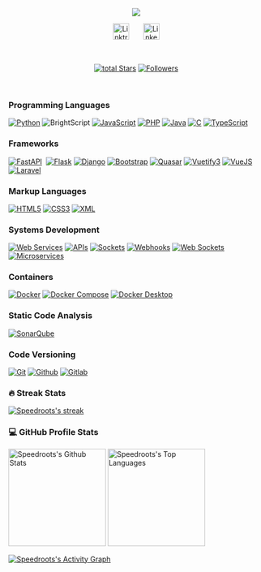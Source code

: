 <p align="center">
<!-- Typing SVG by DenverCoder1 - https://github.com/DenverCoder1/readme-typing-svg -->
<a href="#">
<img src="https://readme-typing-svg.demolab.com/?lines=Systems%20Analyst%20and%20Developer;Focused%20in%20Web%20Services%20and%20API%20Development;Five%2B%20Years%20of%20Coding%20Experience&font=Fira%20Code&center=true&width=600&height=45&color=f75c7e&vCenter=true&pause=1000&size=22" />
</a>
</p>

<!-- Social icons section -->
<p align="center">
<a href="https://linktr.ee/speedroots"><img width="32px" alt="Linktree | Speedroots" title="Linktree" src="https://assets.production.linktr.ee/profiles/_next/static/logo-assets/favicon.ico"/></a>
&#8287;&#8287;&#8287;&#8287;&#8287;
<a href="https://www.linkedin.com/in/speedroots//"><img width="32px" alt="LinkedIn" title="LinkedIn" src="https://i.imgur.com/yRpa1dQ.png"/></a>
</p>

<br/>

<!-- Social badges section -->
<p align="center">
<a href="https://github.com/speedroots?tab=repositories&sort=stargazers">
<img alt="total Stars" title="Total Stars on GitHub" src="https://custom-icon-badges.demolab.com/github/stars/speedroots?color=55960c&style=for-the-badge&labelColor=488207&logo=star"/></a>
<a href="https://github.com/speedroots?tab=followers">
<img alt="Followers" title="Follow Me on Github" src="https://custom-icon-badges.demolab.com/github/followers/speedroots?color=236ad3&labelColor=1155ba&style=for-the-badge&logo=person-add&label=Followers&logoColor=white"/></a>
</p>

<br/>

<summary>
	<h3>Programming Languages</h3>
</summary>

<p>
	<a href="#"><img alt="Python" src="https://img.shields.io/badge/Python-14354C.svg?logo=python&logoColor=white"></a>
	<a><img alt="BrightScript"></a>
	<a href="#"><img alt="JavaScript" src="https://img.shields.io/badge/JavaScript-14354C.svg?logo=javascript&logoColor=black"></a>
	<a href="#"><img alt="PHP" src="https://img.shields.io/badge/PHP-14354C.svg?logo=php&logoColor=white"></a>
	<a href="#"><img alt="Java" src="https://custom-icon-badges.demolab.com/badge/Java-14354C.svg?logo=java&logoColor=white"></a>
	<a href="#"><img alt="C" src="https://custom-icon-badges.demolab.com/badge/C-14354C.svg?logo=c-in-hexagon&logoColor=white"></a>
	<a href="#"><img alt="TypeScript" src="https://shields.io/badge/TypeScript-3178C6?logo=TypeScript&logoColor=FFF&style=flat-square"></a>
</p>

<summary>
	<h3>Frameworks</h3>
</summary>

<p>
	<a href="#"><img alt="FastAPI" src="https://img.shields.io/badge/FastAPI-14354C.svg?logo=FastAPI&logoColor=white"></a>
	<a href="#"><img alt="" src=""></a>
	<a href="#"><img alt="Flask" src="https://img.shields.io/badge/Flask-14354C.svg?logo=flask&logoColor=white"></a>
	<a href="#"><img alt="Django" src="https://img.shields.io/badge/Django-14354C.svg?logo=Django&logoColor=white"></a>
	<a href="#"><img alt="Bootstrap" src="https://img.shields.io/badge/Boostrap-14354C.svg?logo=Boostrap&logoColor=white"></a>
	<a href="#"><img alt="Quasar" src="https://img.shields.io/badge/Quasar-14354C.svg?logo=Quasar&logoColor=white"></a>
	<a href="#"><img alt="Vuetify3" src="https://img.shields.io/badge/Vuetify3-14354C.svg?logo=Vuetify3&logoColor=white"></a>
	<a href="#"><img alt="VueJS" src="https://img.shields.io/badge/VueJS-14354C.svg?logo=VueJS&logoColor=white"></a>
	<a href="#"><img alt="Laravel" src="https://img.shields.io/badge/Laravel-14354C.svg?logo=Laravel&logoColor=white"></a>
</p>

<summary>
	<h3>Markup Languages</h3>
</summary>

<p>
	<a href="#"><img alt="HTML5" src="https://img.shields.io/badge/HTML5-14354C.svg?logo=HTML5&logoColor=white"></a>
	<a href="#"><img alt="CSS3" src="https://img.shields.io/badge/CSS3-14354C.svg?logo=CSS3&logoColor=white"></a>
	<a href="#"><img alt="XML" src="https://img.shields.io/badge/XML-14354C.svg?logo=XML&logoColor=white"></a>
</p>

<summary>
	<h3>Systems Development</h3>
</summary>

<p>
	<a href="#"><img alt="Web Services" src="https://img.shields.io/badge/Web%20Services-14354C.svg?logo=WebServices&logoColor=white"></a>
	<a href="#"><img alt="APIs" src="https://img.shields.io/badge/APIs-14354C.svg?logo=APIs&logoColor=white"></a>
	<a href="#"><img alt="Sockets" src="https://img.shields.io/badge/Sockets-14354C.svg?logo=Sockets&logoColor=white"></a>
	<a href="#"><img alt="Webhooks" src="https://img.shields.io/badge/Webhooks-14354C.svg?logo=Webhooks&logoColor=white"></a>
	<a href="#"><img alt="Web Sockets" src="https://img.shields.io/badge/Web%20Sockets-14354C.svg?logo=WebSockets&logoColor=white"></a>
	<a href="#"><img alt="Microservices" src="https://img.shields.io/badge/Microservices-14354C.svg?logo=Microservices&logoColor=white"></a>
</p>

<summary>
	<h3>Containers</h3>
</summary>

<p>
	<a href="#"><img alt="Docker" src="https://img.shields.io/badge/Docker-14354C.svg?logo=Docker&logoColor=white"></a>
	<a href="#"><img alt="Docker Compose" src="https://img.shields.io/badge/Docker%20Compose-14354C.svg?logo=Docker&logoColor=white"></a>
	<a href="#"><img alt="Docker Desktop" src="https://img.shields.io/badge/Docker%20Desktop-14354C.svg?logo=Docker&logoColor=white"></a>
</p>

<summary>
	<h3>Static Code Analysis</h3>
</summary>

<p>
	<a href="#"><img alt="SonarQube" src="https://img.shields.io/badge/SonarQube-14354C.svg?logo=SonarQube&logoColor=white"></a>
</p>

<summary>
	<h3>Code Versioning</h3>
</summary>

<p>
	<a href="#"><img alt="Git" src="https://img.shields.io/badge/Git-14354C.svg?logo=Git&logoColor=white"></a>
	<a href="#"><img alt="Github" src="https://img.shields.io/badge/Github-14354C.svg?logo=Github&logoColor=white"></a>
	<a href="#"><img alt="Gitlab" src="https://img.shields.io/badge/Gitlab-14354C.svg?logo=Gitlab&logoColor=white"></a>
</p>

<summary>
	<h3>🔥 Streak Stats</h3>
</summary>

<p>
	<a href="https://github.com/speedroots/github-readme-streak-stats">
	<!-- Use https://streak-stats.demolab.com or self-host with your own Vercel app - visit https://git.io/streak-stats for instructions -->
	<img title="🔥 Get streak stats for your profile at git.io/streak-stats" alt="Speedroots's streak" src="https://github-readme-streak-stats-eight.vercel.app/?user=speedroots&theme=monokai-metallian&hide_border=true&short_numbers=true"/>
	</a>
</p>

<summary>
	<h3>💻 GitHub Profile Stats</h3>
</summary>

<a href="https://github.com/anuraghazra/github-readme-stats"><img alt="Speedroots's Github Stats" src="https://denvercoder1-github-readme-stats.vercel.app/api/?username=speedroots&show_icons=true&include_all_commits=true&count_private=true&theme=react&hide_border=true&bg_color=1F222E&title_color=F85D7F&icon_color=F8D866" height="192px"/></a>
<a href="https://github.com/anuraghazra/github-readme-stats"><img alt="Speedroots's Top Languages" src="https://denvercoder1-github-readme-stats.vercel.app/api/top-langs/?username=speedroots&langs_count=8&layout=compact&theme=react&hide_border=true&bg_color=1F222E&title_color=F85D7F&icon_color=F8D866&hide=Jupyter%20Notebook,Roff" height="192px"/></a>
<br/>

<a href="https://github.com/ashutosh00710/github-readme-activity-graph"><img alt="Speedroots's Activity Graph" src="https://github-readme-activity-graph.vercel.app/graph/?username=speedroots&bg_color=1F222E&color=F8D866&line=F85D7F&point=FFFFFF&hide_border=true" /></a>
